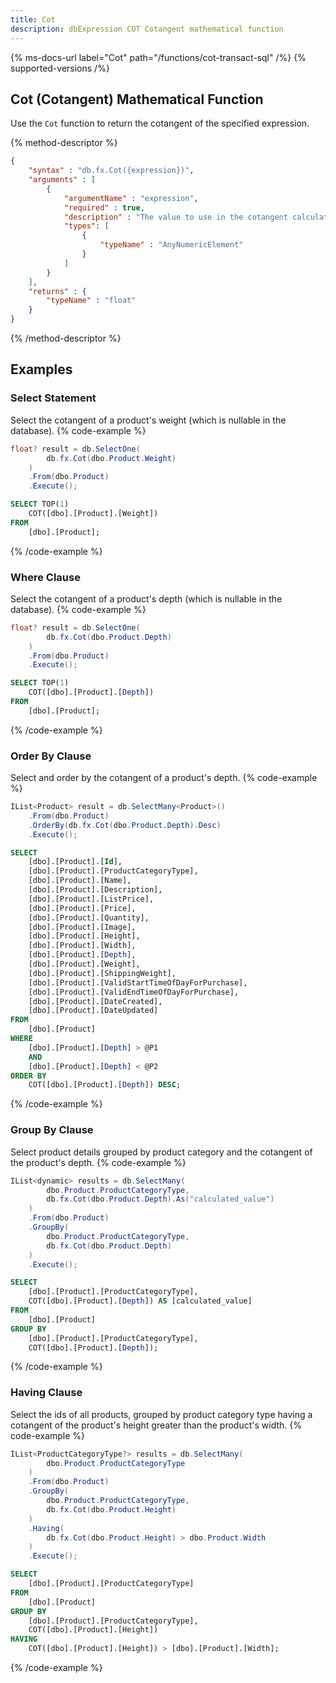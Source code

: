 ```yaml
---
title: Cot
description: dbExpression COT Cotangent mathematical function
---
```


{% ms-docs-url label="Cot" path="/functions/cot-transact-sql" /%}
{% supported-versions /%}

## Cot (Cotangent) Mathematical Function

Use the `Cot` function to return the cotangent of the specified expression.

{% method-descriptor %}
```json
{
    "syntax" : "db.fx.Cot({expression})",
    "arguments" : [
        {
            "argumentName" : "expression",
            "required" : true, 
            "description" : "The value to use in the cotangent calculation.",
            "types": [
                { 
                    "typeName" : "AnyNumericElement"
                }
            ]
        }
    ],
	"returns" : {
		"typeName" : "float"
	}
}
```
{% /method-descriptor %}

## Examples
### Select Statement
Select the cotangent of a product's weight (which is nullable in the database).
{% code-example %}
```csharp
float? result = db.SelectOne(
        db.fx.Cot(dbo.Product.Weight)
    )
    .From(dbo.Product)
    .Execute();
```
```sql
SELECT TOP(1)
	COT([dbo].[Product].[Weight])
FROM
	[dbo].[Product];
```
{% /code-example %}

### Where Clause
Select the cotangent of a product's depth (which is nullable in the database).
{% code-example %}
```csharp
float? result = db.SelectOne(
        db.fx.Cot(dbo.Product.Depth)
    )
    .From(dbo.Product)
    .Execute();
```
```sql
SELECT TOP(1)
	COT([dbo].[Product].[Depth])
FROM
	[dbo].[Product];
```
{% /code-example %}

### Order By Clause
Select and order by the cotangent of a product's depth.
{% code-example %}
```csharp
IList<Product> result = db.SelectMany<Product>()
    .From(dbo.Product)
    .OrderBy(db.fx.Cot(dbo.Product.Depth).Desc)
    .Execute();
```
```sql
SELECT
	[dbo].[Product].[Id],
	[dbo].[Product].[ProductCategoryType],
	[dbo].[Product].[Name],
	[dbo].[Product].[Description],
	[dbo].[Product].[ListPrice],
	[dbo].[Product].[Price],
	[dbo].[Product].[Quantity],
	[dbo].[Product].[Image],
	[dbo].[Product].[Height],
	[dbo].[Product].[Width],
	[dbo].[Product].[Depth],
	[dbo].[Product].[Weight],
	[dbo].[Product].[ShippingWeight],
	[dbo].[Product].[ValidStartTimeOfDayForPurchase],
	[dbo].[Product].[ValidEndTimeOfDayForPurchase],
	[dbo].[Product].[DateCreated],
	[dbo].[Product].[DateUpdated]
FROM
	[dbo].[Product]
WHERE
	[dbo].[Product].[Depth] > @P1
	AND
	[dbo].[Product].[Depth] < @P2
ORDER BY
	COT([dbo].[Product].[Depth]) DESC;
```
{% /code-example %}

### Group By Clause
Select product details grouped by product
category and the cotangent of the product's depth.
{% code-example %}
```csharp
IList<dynamic> results = db.SelectMany(
        dbo.Product.ProductCategoryType,
        db.fx.Cot(dbo.Product.Depth).As("calculated_value")
    )
    .From(dbo.Product)
    .GroupBy(
        dbo.Product.ProductCategoryType,
        db.fx.Cot(dbo.Product.Depth)
    )
    .Execute();
```
```sql
SELECT
	[dbo].[Product].[ProductCategoryType],
	COT([dbo].[Product].[Depth]) AS [calculated_value]
FROM
	[dbo].[Product]
GROUP BY
	[dbo].[Product].[ProductCategoryType],
	COT([dbo].[Product].[Depth]);
```
{% /code-example %}

### Having Clause
Select the ids of all products, grouped by product
category type having a cotangent of the product's height 
greater than the product's width.
{% code-example %}
```csharp
IList<ProductCategoryType?> results = db.SelectMany(
        dbo.Product.ProductCategoryType
    )
    .From(dbo.Product)
    .GroupBy(
        dbo.Product.ProductCategoryType,
        db.fx.Cot(dbo.Product.Height)
    )
    .Having(
        db.fx.Cot(dbo.Product.Height) > dbo.Product.Width
    )
    .Execute();
```
```sql
SELECT
	[dbo].[Product].[ProductCategoryType]
FROM
	[dbo].[Product]
GROUP BY
	[dbo].[Product].[ProductCategoryType],
	COT([dbo].[Product].[Height])
HAVING
	COT([dbo].[Product].[Height]) > [dbo].[Product].[Width];
```
{% /code-example %}
